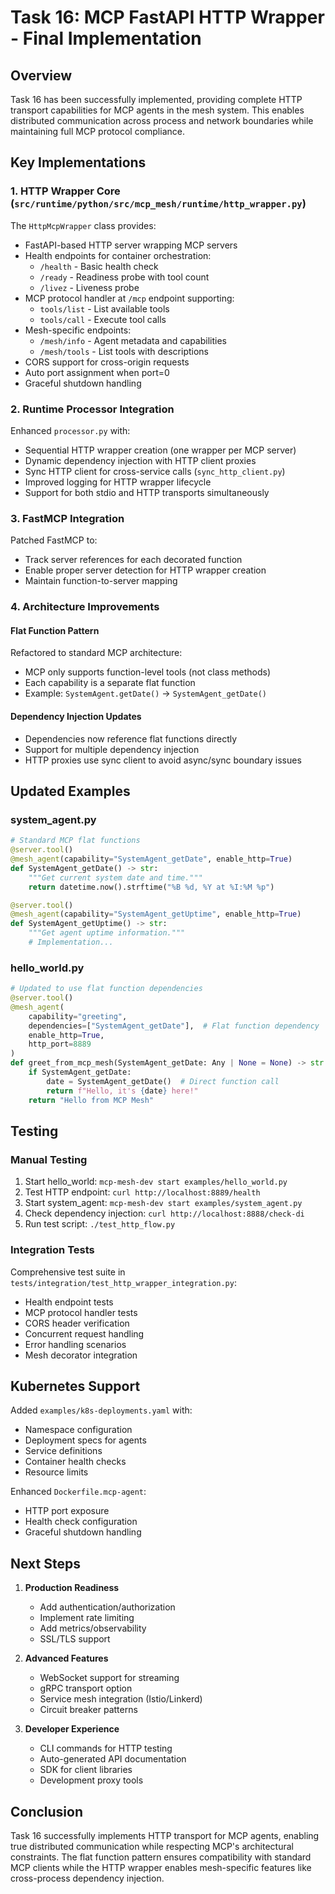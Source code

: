 # Task 16: MCP FastAPI HTTP Wrapper - Final Implementation

## Overview

Task 16 has been successfully implemented, providing complete HTTP transport capabilities for MCP agents in the mesh system. This enables distributed communication across process and network boundaries while maintaining full MCP protocol compliance.

## Key Implementations

### 1. HTTP Wrapper Core (`src/runtime/python/src/mcp_mesh/runtime/http_wrapper.py`)

The `HttpMcpWrapper` class provides:

- FastAPI-based HTTP server wrapping MCP servers
- Health endpoints for container orchestration:
  - `/health` - Basic health check
  - `/ready` - Readiness probe with tool count
  - `/livez` - Liveness probe
- MCP protocol handler at `/mcp` endpoint supporting:
  - `tools/list` - List available tools
  - `tools/call` - Execute tool calls
- Mesh-specific endpoints:
  - `/mesh/info` - Agent metadata and capabilities
  - `/mesh/tools` - List tools with descriptions
- CORS support for cross-origin requests
- Auto port assignment when port=0
- Graceful shutdown handling

### 2. Runtime Processor Integration

Enhanced `processor.py` with:

- Sequential HTTP wrapper creation (one wrapper per MCP server)
- Dynamic dependency injection with HTTP client proxies
- Sync HTTP client for cross-service calls (`sync_http_client.py`)
- Improved logging for HTTP wrapper lifecycle
- Support for both stdio and HTTP transports simultaneously

### 3. FastMCP Integration

Patched FastMCP to:

- Track server references for each decorated function
- Enable proper server detection for HTTP wrapper creation
- Maintain function-to-server mapping

### 4. Architecture Improvements

#### Flat Function Pattern

Refactored to standard MCP architecture:

- MCP only supports function-level tools (not class methods)
- Each capability is a separate flat function
- Example: `SystemAgent.getDate()` → `SystemAgent_getDate()`

#### Dependency Injection Updates

- Dependencies now reference flat functions directly
- Support for multiple dependency injection
- HTTP proxies use sync client to avoid async/sync boundary issues

## Updated Examples

### system_agent.py

```python
# Standard MCP flat functions
@server.tool()
@mesh_agent(capability="SystemAgent_getDate", enable_http=True)
def SystemAgent_getDate() -> str:
    """Get current system date and time."""
    return datetime.now().strftime("%B %d, %Y at %I:%M %p")

@server.tool()
@mesh_agent(capability="SystemAgent_getUptime", enable_http=True)
def SystemAgent_getUptime() -> str:
    """Get agent uptime information."""
    # Implementation...
```

### hello_world.py

```python
# Updated to use flat function dependencies
@server.tool()
@mesh_agent(
    capability="greeting",
    dependencies=["SystemAgent_getDate"],  # Flat function dependency
    enable_http=True,
    http_port=8889
)
def greet_from_mcp_mesh(SystemAgent_getDate: Any | None = None) -> str:
    if SystemAgent_getDate:
        date = SystemAgent_getDate()  # Direct function call
        return f"Hello, it's {date} here!"
    return "Hello from MCP Mesh"
```

## Testing

### Manual Testing

1. Start hello_world: `mcp-mesh-dev start examples/hello_world.py`
2. Test HTTP endpoint: `curl http://localhost:8889/health`
3. Start system_agent: `mcp-mesh-dev start examples/system_agent.py`
4. Check dependency injection: `curl http://localhost:8888/check-di`
5. Run test script: `./test_http_flow.py`

### Integration Tests

Comprehensive test suite in `tests/integration/test_http_wrapper_integration.py`:

- Health endpoint tests
- MCP protocol handler tests
- CORS header verification
- Concurrent request handling
- Error handling scenarios
- Mesh decorator integration

## Kubernetes Support

Added `examples/k8s-deployments.yaml` with:

- Namespace configuration
- Deployment specs for agents
- Service definitions
- Container health checks
- Resource limits

Enhanced `Dockerfile.mcp-agent`:

- HTTP port exposure
- Health check configuration
- Graceful shutdown handling

## Next Steps

1. **Production Readiness**

   - Add authentication/authorization
   - Implement rate limiting
   - Add metrics/observability
   - SSL/TLS support

2. **Advanced Features**

   - WebSocket support for streaming
   - gRPC transport option
   - Service mesh integration (Istio/Linkerd)
   - Circuit breaker patterns

3. **Developer Experience**
   - CLI commands for HTTP testing
   - Auto-generated API documentation
   - SDK for client libraries
   - Development proxy tools

## Conclusion

Task 16 successfully implements HTTP transport for MCP agents, enabling true distributed communication while respecting MCP's architectural constraints. The flat function pattern ensures compatibility with standard MCP clients while the HTTP wrapper enables mesh-specific features like cross-process dependency injection.
